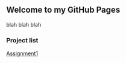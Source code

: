 ## Welcome to my GitHub Pages

blah blah blah

### Project list

[Assignment1](https://github.com/SakanL/sakanl.github.io/blob/main/Assignment1-Sakan.ipynb)



